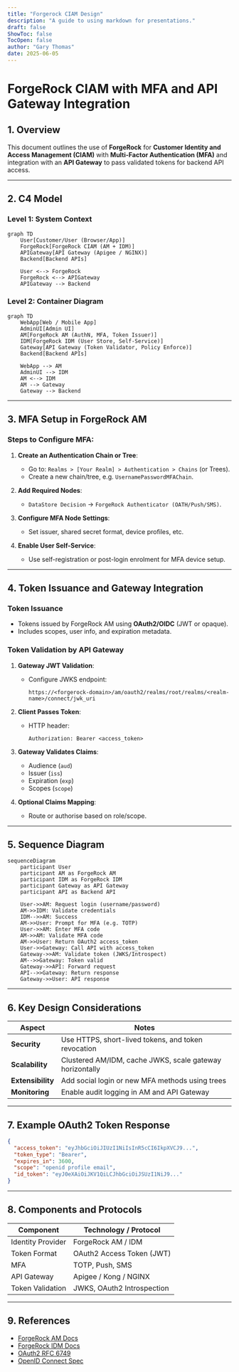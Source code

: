 ```yaml
---
title: "Forgerock CIAM Design"
description: "A guide to using markdown for presentations."
draft: false
ShowToc: false
TocOpen: false
author: "Gary Thomas"
date: 2025-06-05
---
```


# ForgeRock CIAM with MFA and API Gateway Integration

## 1. Overview

This document outlines the use of **ForgeRock** for **Customer Identity and Access Management (CIAM)** with **Multi-Factor Authentication (MFA)** and integration with an **API Gateway** to pass validated tokens for backend API access.

---

## 2. C4 Model

### Level 1: System Context

```mermaid
graph TD
    User[Customer/User (Browser/App)]
    ForgeRock[ForgeRock CIAM (AM + IDM)]
    APIGateway[API Gateway (Apigee / NGINX)]
    Backend[Backend APIs]

    User <--> ForgeRock
    ForgeRock <--> APIGateway
    APIGateway --> Backend
```

### Level 2: Container Diagram

```mermaid
graph TD
    WebApp[Web / Mobile App]
    AdminUI[Admin UI]
    AM[ForgeRock AM (AuthN, MFA, Token Issuer)]
    IDM[ForgeRock IDM (User Store, Self-Service)]
    Gateway[API Gateway (Token Validator, Policy Enforce)]
    Backend[Backend APIs]

    WebApp --> AM
    AdminUI --> IDM
    AM <--> IDM
    AM --> Gateway
    Gateway --> Backend
```

---

## 3. MFA Setup in ForgeRock AM

### Steps to Configure MFA:

1. **Create an Authentication Chain or Tree**:
   - Go to: `Realms > [Your Realm] > Authentication > Chains` (or Trees).
   - Create a new chain/tree, e.g. `UsernamePasswordMFAChain`.

2. **Add Required Nodes**:
   - `DataStore Decision` → `ForgeRock Authenticator (OATH/Push/SMS)`.

3. **Configure MFA Node Settings**:
   - Set issuer, shared secret format, device profiles, etc.

4. **Enable User Self-Service**:
   - Use self-registration or post-login enrolment for MFA device setup.

---

## 4. Token Issuance and Gateway Integration

### Token Issuance

- Tokens issued by ForgeRock AM using **OAuth2/OIDC** (JWT or opaque).
- Includes scopes, user info, and expiration metadata.

### Token Validation by API Gateway

1. **Gateway JWT Validation**:
   - Configure JWKS endpoint:
     ```
     https://<forgerock-domain>/am/oauth2/realms/root/realms/<realm-name>/connect/jwk_uri
     ```

2. **Client Passes Token**:
   - HTTP header:
     ```
     Authorization: Bearer <access_token>
     ```

3. **Gateway Validates Claims**:
   - Audience (`aud`)
   - Issuer (`iss`)
   - Expiration (`exp`)
   - Scopes (`scope`)

4. **Optional Claims Mapping**:
   - Route or authorise based on role/scope.

---

## 5. Sequence Diagram

```mermaid
sequenceDiagram
    participant User
    participant AM as ForgeRock AM
    participant IDM as ForgeRock IDM
    participant Gateway as API Gateway
    participant API as Backend API

    User->>AM: Request login (username/password)
    AM->>IDM: Validate credentials
    IDM-->>AM: Success
    AM->>User: Prompt for MFA (e.g. TOTP)
    User->>AM: Enter MFA code
    AM->>AM: Validate MFA code
    AM->>User: Return OAuth2 access_token
    User->>Gateway: Call API with access_token
    Gateway->>AM: Validate token (JWKS/Introspect)
    AM-->>Gateway: Token valid
    Gateway->>API: Forward request
    API-->>Gateway: Return response
    Gateway->>User: API response
```

---

## 6. Key Design Considerations

| Aspect         | Notes |
|----------------|-------|
| **Security**   | Use HTTPS, short-lived tokens, and token revocation |
| **Scalability**| Clustered AM/IDM, cache JWKS, scale gateway horizontally |
| **Extensibility**| Add social login or new MFA methods using trees |
| **Monitoring** | Enable audit logging in AM and API Gateway |

---

## 7. Example OAuth2 Token Response

```json
{
  "access_token": "eyJhbGciOiJIUzI1NiIsInR5cCI6IkpXVCJ9...",
  "token_type": "Bearer",
  "expires_in": 3600,
  "scope": "openid profile email",
  "id_token": "eyJ0eXAiOiJKV1QiLCJhbGciOiJSUzI1NiJ9..."
}
```

---

## 8. Components and Protocols

| Component         | Technology / Protocol        |
|------------------|------------------------------|
| Identity Provider| ForgeRock AM / IDM           |
| Token Format     | OAuth2 Access Token (JWT)    |
| MFA              | TOTP, Push, SMS              |
| API Gateway      | Apigee / Kong / NGINX        |
| Token Validation | JWKS, OAuth2 Introspection   |

---

## 9. References

- [ForgeRock AM Docs](https://backstage.forgerock.com/docs/am/)
- [ForgeRock IDM Docs](https://backstage.forgerock.com/docs/idm/)
- [OAuth2 RFC 6749](https://tools.ietf.org/html/rfc6749)
- [OpenID Connect Spec](https://openid.net/specs/openid-connect-core-1_0.html)

